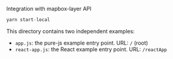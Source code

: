 Integration with mapbox-layer API

```js
yarn start-local
```

This directory contains two independent examples:
- `app.js`: the pure-js example entry point. URL: `/` (root)
- `react-app.js`: the React example entry point. URL: `/reactApp`